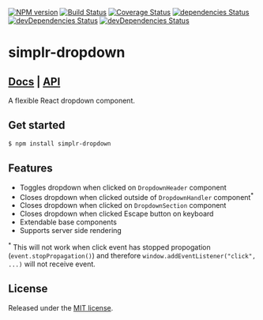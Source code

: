 [![NPM version](https://img.shields.io/npm/v/simplr-dropdown.svg)](https://www.npmjs.com/package/simplr-dropdown)
[![Build Status](https://travis-ci.org/SimplrJS/simplr-dropdown.svg?branch=master)](https://travis-ci.org/SimplrJS/simplr-dropdown)
[![Coverage Status](https://coveralls.io/repos/github/SimplrJS/simplr-dropdown/badge.svg?branch=master)](https://coveralls.io/github/SimplrJS/simplr-dropdown?branch=master)
[![dependencies Status](https://david-dm.org/SimplrJS/simplr-dropdown/status.svg)](https://david-dm.org/SimplrJS/simplr-dropdown)
[![devDependencies Status](https://david-dm.org/SimplrJS/simplr-dropdown/dev-status.svg)](https://david-dm.org/SimplrJS/simplr-dropdown?type=dev)
[![devDependencies Status](https://img.shields.io/npm/l/simplr-dropdown.svg)](https://npmjs.org/package/simplr-dropdown)

# simplr-dropdown

## [Docs](./docs/index.md) | [API](./docs/api/index.md)

A flexible React dropdown component.

## Get started 
```sh
$ npm install simplr-dropdown
```

## Features
- Toggles dropdown when clicked on `DropdownHeader` component
- Closes dropdown when clicked outside of `DropdownHandler` component<sup>*</sup>
- Closes dropdown when clicked on `DropdownSection` component
- Closes dropdown when clicked Escape button on keyboard
- Extendable base components
- Supports server side rendering

<sup>*</sup> This will not work when click event has stopped propogation (`event.stopPropagation()`) and therefore `window.addEventListener("click", ...)` will not receive event.

## License
Released under the [MIT license](LICENSE).
